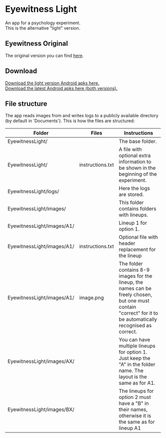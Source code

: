 # Eyewitness Light
An app for a psychology experiment.  
This is the alternative "light" version.  


## Eyewitness Original
The original version you can find [here](https://github.com/Aggrathon/EyewitnessApp/).  


## Download
[Download the light version Android apks here.](https://github.com/Aggrathon/EyewitnessApp/releases/download/v1.2-light/eyewitness_light.apk)  
[Download the latest Android apks here (both versions).](https://github.com/Aggrathon/EyewitnessApp/releases)


## File structure
The app reads images from and writes logs to a publicly available directory (by default in 'Documents'). This is how the files are structured:

| Folder | Files | Instructions |
| --- | --- | --- |
| EyewitnessLight/ | | The base folder. |
| EyewitnessLight/ | instructions.txt | A file with optional extra information to be shown in the beginning of the experiment. |
| EyewitnessLight/logs/ | | Here the logs are stored. |
| EyewitnessLight/images/ | | This folder contains folders with lineups. |
| EyewitnessLight/images/A1/ | | Lineup 1 for option 1. |
| EyewitnessLight/images/A1/ | instructions.txt | Optional file with header replacement for the lineup |
| EyewitnessLight/images/A1/ | image.png | The folder contains 8-9 images for the lineup, the names can be freely chosen, but one must contain "correct" for it to be automatically recognised as correct. |
| EyewitnessLight/images/AX/ | | You can have multiple lineups for option 1. Just keep the "A" in the folder name. The layout is the same as for A1. |
| EyewitnessLight/images/BX/ | | The lineups for option 2 must have a "B" in their names, otherwise it is the same as for lineup A1 |
